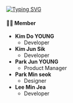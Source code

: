 [![Typing SVG](https://readme-typing-svg.herokuapp.com?font=&color=%2396A2F7&lines=+%EC%95%84%EB%AC%B4%EA%B2%83%EB%8F%84+%EB%AA%A8%EB%A5%B4%EB%8A%94+%EC%9D%91%EC%95%A0%EB%93%A4%EC%9D%98+%EA%B2%8C%EC%9E%84+%EC%A0%9C%EC%9E%91%EA%B8%B0)](https://git.io/typing-svg)

#### 👨‍💻 Member
- **Kim Do YOUNG**
  - Developer
- **Kim Jun Sik**
  - Developer
- **Park Jun YOUNG**
  - Product Manager
- **Park Min seok**
  - Designer
- **Lee Min Jea**
  - Developer
